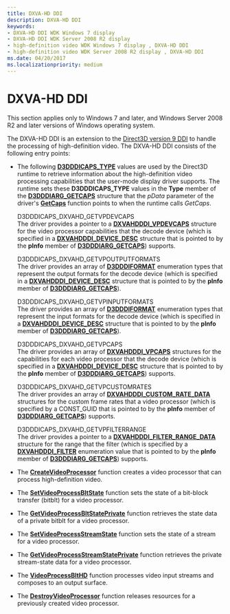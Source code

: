 ```yaml
---
title: DXVA-HD DDI
description: DXVA-HD DDI
keywords:
- DXVA-HD DDI WDK Windows 7 display
- DXVA-HD DDI WDK Server 2008 R2 display
- high-definition video WDK Windows 7 display , DXVA-HD DDI
- high-definition video WDK Server 2008 R2 display , DXVA-HD DDI
ms.date: 04/20/2017
ms.localizationpriority: medium
---
```


# DXVA-HD DDI


This section applies only to Windows 7 and later, and Windows Server 2008 R2 and later versions of Windows operating system.

The DXVA-HD DDI is an extension to the [Direct3D version 9 DDI](/windows-hardware/drivers/ddi/d3dumddi/index) to handle the processing of high-definition video. The DXVA-HD DDI consists of the following entry points:

-   The following [**D3DDDICAPS\_TYPE**](/windows-hardware/drivers/ddi/d3dumddi/ne-d3dumddi-_d3dddicaps_type) values are used by the Direct3D runtime to retrieve information about the high-definition video processing capabilities that the user-mode display driver supports. The runtime sets these **D3DDDICAPS\_TYPE** values in the **Type** member of the [**D3DDDIARG\_GETCAPS**](/windows-hardware/drivers/ddi/d3dumddi/ns-d3dumddi-_d3dddiarg_getcaps) structure that the *pData* parameter of the driver's [**GetCaps**](/windows-hardware/drivers/ddi/d3dumddi/nc-d3dumddi-pfnd3dddi_getcaps) function points to when the runtime calls *GetCaps*.

    <span id="D3DDDICAPS_DXVAHD_GETVPDEVCAPS"></span><span id="d3dddicaps_dxvahd_getvpdevcaps"></span>D3DDDICAPS\_DXVAHD\_GETVPDEVCAPS  
    The driver provides a pointer to a [**DXVAHDDDI\_VPDEVCAPS**](/windows-hardware/drivers/ddi/d3dumddi/ns-d3dumddi-_dxvahdddi_vpdevcaps) structure for the video processor capabilities that the decode device (which is specified in a [**DXVAHDDDI\_DEVICE\_DESC**](/windows-hardware/drivers/ddi/d3dumddi/ns-d3dumddi-_dxvahdddi_device_desc) structure that is pointed to by the **pInfo** member of [**D3DDDIARG\_GETCAPS**](/windows-hardware/drivers/ddi/d3dumddi/ns-d3dumddi-_d3dddiarg_getcaps)) supports.

    <span id="D3DDDICAPS_DXVAHD_GETVPOUTPUTFORMATS"></span><span id="d3dddicaps_dxvahd_getvpoutputformats"></span>D3DDDICAPS\_DXVAHD\_GETVPOUTPUTFORMATS  
    The driver provides an array of [**D3DDDIFORMAT**](/windows-hardware/drivers/ddi/d3dukmdt/ne-d3dukmdt-_d3dddiformat) enumeration types that represent the output formats for the decode device (which is specified in a [**DXVAHDDDI\_DEVICE\_DESC**](/windows-hardware/drivers/ddi/d3dumddi/ns-d3dumddi-_dxvahdddi_device_desc) structure that is pointed to by the **pInfo** member of [**D3DDDIARG\_GETCAPS**](/windows-hardware/drivers/ddi/d3dumddi/ns-d3dumddi-_d3dddiarg_getcaps)).

    <span id="D3DDDICAPS_DXVAHD_GETVPINPUTFORMATS"></span><span id="d3dddicaps_dxvahd_getvpinputformats"></span>D3DDDICAPS\_DXVAHD\_GETVPINPUTFORMATS  
    The driver provides an array of [**D3DDDIFORMAT**](/windows-hardware/drivers/ddi/d3dukmdt/ne-d3dukmdt-_d3dddiformat) enumeration types that represent the input formats for the decode device (which is specified in a [**DXVAHDDDI\_DEVICE\_DESC**](/windows-hardware/drivers/ddi/d3dumddi/ns-d3dumddi-_dxvahdddi_device_desc) structure that is pointed to by the **pInfo** member of [**D3DDDIARG\_GETCAPS**](/windows-hardware/drivers/ddi/d3dumddi/ns-d3dumddi-_d3dddiarg_getcaps)).

    <span id="D3DDDICAPS_DXVAHD_GETVPCAPS"></span><span id="d3dddicaps_dxvahd_getvpcaps"></span>D3DDDICAPS\_DXVAHD\_GETVPCAPS  
    The driver provides an array of [**DXVAHDDDI\_VPCAPS**](/windows-hardware/drivers/ddi/d3dumddi/ns-d3dumddi-_dxvahdddi_vpcaps) structures for the capabilities for each video processor that the decode device (which is specified in a [**DXVAHDDDI\_DEVICE\_DESC**](/windows-hardware/drivers/ddi/d3dumddi/ns-d3dumddi-_dxvahdddi_device_desc) structure that is pointed to by the **pInfo** member of [**D3DDDIARG\_GETCAPS**](/windows-hardware/drivers/ddi/d3dumddi/ns-d3dumddi-_d3dddiarg_getcaps)) supports.

    <span id="D3DDDICAPS_DXVAHD_GETVPCUSTOMRATES"></span><span id="d3dddicaps_dxvahd_getvpcustomrates"></span>D3DDDICAPS\_DXVAHD\_GETVPCUSTOMRATES  
    The driver provides an array of [**DXVAHDDDI\_CUSTOM\_RATE\_DATA**](/windows-hardware/drivers/ddi/d3dumddi/ns-d3dumddi-_dxvahdddi_custom_rate_data) structures for the custom frame rates that a video processor (which is specified by a CONST\_GUID that is pointed to by the **pInfo** member of [**D3DDDIARG\_GETCAPS**](/windows-hardware/drivers/ddi/d3dumddi/ns-d3dumddi-_d3dddiarg_getcaps)) supports.

    <span id="D3DDDICAPS_DXVAHD_GETVPFILTERRANGE"></span><span id="d3dddicaps_dxvahd_getvpfilterrange"></span>D3DDDICAPS\_DXVAHD\_GETVPFILTERRANGE  
    The driver provides a pointer to a [**DXVAHDDDI\_FILTER\_RANGE\_DATA**](/windows-hardware/drivers/ddi/d3dumddi/ns-d3dumddi-_dxvahdddi_filter_range_data) structure for the range that the filter (which is specified by a [**DXVAHDDDI\_FILTER**](/windows-hardware/drivers/ddi/d3dumddi/ne-d3dumddi-_dxvahdddi_filter) enumeration value that is pointed to by the **pInfo** member of [**D3DDDIARG\_GETCAPS**](/windows-hardware/drivers/ddi/d3dumddi/ns-d3dumddi-_d3dddiarg_getcaps)) supports.

-   The [**CreateVideoProcessor**](/windows-hardware/drivers/ddi/d3dumddi/nc-d3dumddi-pfnd3dddi_dxvahd_createvideoprocessor) function creates a video processor that can process high-definition video.

-   The [**SetVideoProcessBltState**](/windows-hardware/drivers/ddi/d3dumddi/nc-d3dumddi-pfnd3dddi_dxvahd_setvideoprocessbltstate) function sets the state of a bit-block transfer (bitblt) for a video processor.

-   The [**GetVideoProcessBltStatePrivate**](/windows-hardware/drivers/ddi/d3dumddi/nc-d3dumddi-pfnd3dddi_dxvahd_getvideoprocessbltstateprivate) function retrieves the state data of a private bitblt for a video processor.

-   The [**SetVideoProcessStreamState**](/windows-hardware/drivers/ddi/d3dumddi/nc-d3dumddi-pfnd3dddi_dxvahd_setvideoprocessstreamstate) function sets the state of a stream for a video processor.

-   The [**GetVideoProcessStreamStatePrivate**](/windows-hardware/drivers/ddi/d3dumddi/nc-d3dumddi-pfnd3dddi_dxvahd_getvideoprocessstreamstateprivate) function retrieves the private stream-state data for a video processor.

-   The [**VideoProcessBltHD**](/windows-hardware/drivers/ddi/d3dumddi/nc-d3dumddi-pfnd3dddi_dxvahd_videoprocessblthd) function processes video input streams and composes to an output surface.

-   The [**DestroyVideoProcessor**](/windows-hardware/drivers/ddi/d3dumddi/nc-d3dumddi-pfnd3dddi_dxvahd_destroyvideoprocessor) function releases resources for a previously created video processor.

 

